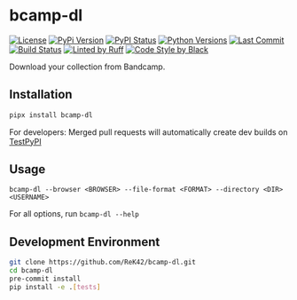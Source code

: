 # bcamp-dl

[![License](https://img.shields.io/github/license/ReK42/bcamp-dl)](https://github.com/ReK42/bcamp-dl/blob/main/LICENSE)
[![PyPi Version](https://img.shields.io/pypi/v/bcamp-dl.svg)](https://pypi.python.org/pypi/bcamp-dl)
[![PyPI Status](https://img.shields.io/pypi/status/bcamp-dl.svg)](https://pypi.python.org/pypi/bcamp-dl)
[![Python Versions](https://img.shields.io/pypi/pyversions/bcamp-dl.svg)](https://pypi.python.org/pypi/bcamp-dl)
[![Last Commit](https://img.shields.io/github/last-commit/ReK42/bcamp-dl/main?logo=github)](https://github.com/ReK42/bcamp-dl/commits/main)
[![Build Status](https://img.shields.io/github/actions/workflow/status/ReK42/bcamp-dl/build.yml?logo=github)](https://github.com/ReK42/bcamp-dl/actions)
[![Linted by Ruff](https://img.shields.io/endpoint?url=https://raw.githubusercontent.com/charliermarsh/ruff/main/assets/badge/v2.json)](https://github.com/astral-sh/ruff)
[![Code Style by Black](https://img.shields.io/badge/code%20style-black-000000.svg)](https://github.com/psf/black)

Download your collection from Bandcamp.

## Installation
```sh
pipx install bcamp-dl
```

For developers: Merged pull requests will automatically create dev builds on [TestPyPI](https://test.pypi.org/project/bcamp-dl)

## Usage
```
bcamp-dl --browser <BROWSER> --file-format <FORMAT> --directory <DIR> <USERNAME>
```

For all options, run `bcamp-dl --help`

## Development Environment
```sh
git clone https://github.com/ReK42/bcamp-dl.git
cd bcamp-dl
pre-commit install
pip install -e .[tests]
```
